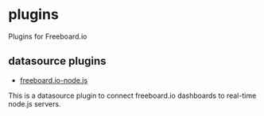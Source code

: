 plugins
=======

Plugins for Freeboard.io

## datasource plugins ##

- [freeboard.io-node.js](/datasources/plugin_nodejs_sample/README.md)

This is a datasource plugin to connect freeboard.io dashboards to real-time node.js servers.